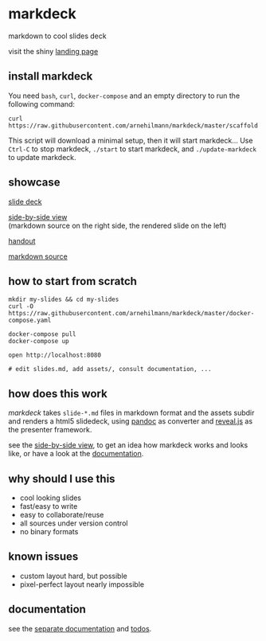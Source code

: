 # markdeck

markdown to cool slides deck

visit the shiny [landing page](https://arnehilmann.github.io/markdeck/)


## install markdeck
You need `bash`, `curl`, `docker-compose` and an empty directory to run the following command:
```
curl https://raw.githubusercontent.com/arnehilmann/markdeck/master/scaffold|bash
```

This script will download a minimal setup, then it will start markdeck...
Use `Ctrl-C` to stop markdeck, `./start` to start markdeck, and `./update-markdeck` to update markdeck.


## showcase

[slide deck](https://arnehilmann.github.io/markdeck/showcase/)

[side-by-side view](https://arnehilmann.github.io/markdeck/showcase/explain.html)<br/>
(markdown source on the right side, the rendered slide on the left)

[handout](https://arnehilmann.github.io/markdeck/showcase/markdeck-example.pdf)

[markdown source](https://raw.githubusercontent.com/arnehilmann/markdeck/master/example/showcase/slides.md)


## how to start from scratch

```
mkdir my-slides && cd my-slides
curl -O https://raw.githubusercontent.com/arnehilmann/markdeck/master/docker-compose.yaml
```

```
docker-compose pull
docker-compose up
```

```
open http://localhost:8080
```

```
# edit slides.md, add assets/, consult documentation, ...
```


## how does this work

*markdeck* takes ```slide-*.md``` files in markdown format
and the assets subdir
and renders a html5 slidedeck, using [pandoc](http://pandoc.org) as converter
and [reveal.js](http://lab.hakim.se/reveal-js/) as the presenter framework.

see the
[side-by-side view](https://arnehilmann.github.io/markdeck/showcase/explain.html),
to get an idea how markdeck works and looks like, or have a look
at the [documentation](DOCUMENTATION.md).


## why should I use this

* cool looking slides
* fast/easy to write
* easy to collaborate/reuse
* all sources under version control
* no binary formats


## known issues

* custom layout hard, but possible
* pixel-perfect layout nearly impossible


## documentation

see the [separate documentation](DOCUMENTATION.md) and [todos](TODOS.md).
